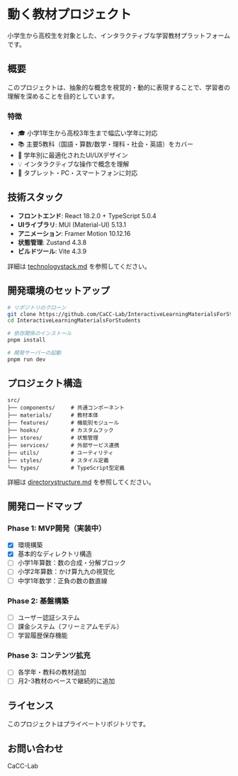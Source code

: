 # 動く教材プロジェクト

小学生から高校生を対象とした、インタラクティブな学習教材プラットフォームです。

## 概要

このプロジェクトは、抽象的な概念を視覚的・動的に表現することで、学習者の理解を深めることを目的としています。

### 特徴

- 🎓 小学1年生から高校3年生まで幅広い学年に対応
- 📚 主要5教科（国語・算数/数学・理科・社会・英語）をカバー
- 🎨 学年別に最適化されたUI/UXデザイン
- 💡 インタラクティブな操作で概念を理解
- 📱 タブレット・PC・スマートフォンに対応

## 技術スタック

- **フロントエンド**: React 18.2.0 + TypeScript 5.0.4
- **UIライブラリ**: MUI (Material-UI) 5.13.1
- **アニメーション**: Framer Motion 10.12.16
- **状態管理**: Zustand 4.3.8
- **ビルドツール**: Vite 4.3.9

詳細は [technologystack.md](./technologystack.md) を参照してください。

## 開発環境のセットアップ

```bash
# リポジトリのクローン
git clone https://github.com/CaCC-Lab/InteractiveLearningMaterialsForStudents.git
cd InteractiveLearningMaterialsForStudents

# 依存関係のインストール
pnpm install

# 開発サーバーの起動
pnpm run dev
```

## プロジェクト構造

```
src/
├── components/     # 共通コンポーネント
├── materials/      # 教材本体
├── features/       # 機能別モジュール
├── hooks/          # カスタムフック
├── stores/         # 状態管理
├── services/       # 外部サービス連携
├── utils/          # ユーティリティ
├── styles/         # スタイル定義
└── types/          # TypeScript型定義
```

詳細は [directorystructure.md](./directorystructure.md) を参照してください。

## 開発ロードマップ

### Phase 1: MVP開発（実装中）
- [x] 環境構築
- [x] 基本的なディレクトリ構造
- [ ] 小学1年算数：数の合成・分解ブロック
- [ ] 小学2年算数：かけ算九九の視覚化
- [ ] 中学1年数学：正負の数の数直線

### Phase 2: 基盤構築
- [ ] ユーザー認証システム
- [ ] 課金システム（フリーミアムモデル）
- [ ] 学習履歴保存機能

### Phase 3: コンテンツ拡充
- [ ] 各学年・教科の教材追加
- [ ] 月2-3教材のペースで継続的に追加

## ライセンス

このプロジェクトはプライベートリポジトリです。

## お問い合わせ

CaCC-Lab
